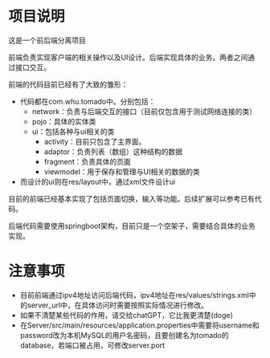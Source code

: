 # 项目说明

这是一个前后端分离项目

前端负责实现客户端的相关操作以及UI设计。后端实现具体的业务。两者之间通过接口交互。

前端的代码目前已经有了大致的雏形：

- 代码都在com.whu.tomado中。分别包括：
  - network：负责与后端交互的接口（目前仅包含用于测试网络连接的类）
  - pojo：具体的实体类
  - ui：包括各种与ui相关的类
    - activity：目前只包含了主界面。
    - adaptor：负责列表（数组）这种结构的数据
    - fragment：负责具体的页面
    - viewmodel：用于保存和管理与UI相关的数据的类
- 而设计的ui则在res/layout中，通过xml文件设计ui

目前的前端已经基本实现了包括页面切换，输入等功能。后续扩展可以参考已有代码。

后端代码需要使用springboot架构，目前只是一个空架子，需要结合具体的业务实现。

# 注意事项

- 目前前端通过ipv4地址访问后端代码，ipv4地址在res/values/strings.xml中的server_url中，在具体访问时需要按照实际情况进行修改。
- 如果不清楚某些代码的作用，请交给chatGPT，它比我更清楚(doge)
- 在Server/src/main/resources/application.properties中需要将username和password改为本机MySQL的用户名密码，且要创建名为tomado的database，若端口被占用，可修改server.port